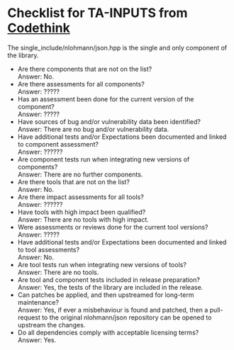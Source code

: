 # Checklist for TA-INPUTS from [Codethink](https://codethinklabs.gitlab.io/trustable/trustable/print_page.html)

The single_include/nlohmann/json.hpp is the single and only component of the library.

* Are there components that are not on the list? <br>
    Answer:  No.
* Are there assessments for all components? <br>
    Answer:  ?????
* Has an assessment been done for the current version of the component? <br>
    Answer:  ?????
* Have sources of bug and/or vulnerability data been identified? <br>
    Answer:  There are no bug and/or vulnerability data.
* Have additional tests and/or Expectations been documented and linked to component assessment? <br>
    Answer:  ??????
* Are component tests run when integrating new versions of components? <br>
    Answer:  There are no further components.
* Are there tools that are not on the list? <br>
    Answer:  No.
* Are there impact assessments for all tools? <br>
    Answer:  ??????
* Have tools with high impact been qualified? <br>
    Answer: There are no tools with high impact.  
* Were assessments or reviews done for the current tool versions? <br>
    Answer:  ?????
* Have additional tests and/or Expectations been documented and linked to tool assessments? <br>
    Answer:  No.
* Are tool tests run when integrating new versions of tools? <br>
    Answer:  There are no tools.
* Are tool and component tests included in release preparation? <br>
    Answer:  Yes, the tests of the library are included in the release.
* Can patches be applied, and then upstreamed for long-term maintenance? <br>
    Answer:  Yes, if ever a misbehaviour is found and patched, then a pull-request to the original nlohmann/json repository can be opened to upstream the changes.
* Do all dependencies comply with acceptable licensing terms? <br>
    Answer:  Yes.